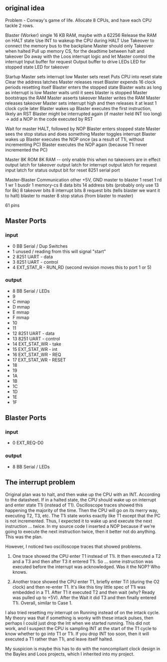 ## original idea

Problem - Conway's game of life. Allocate 8 CPUs, and have each CPU tackle 2 rows.

Blaster (Worker)
  single 16 KB RAM, maybe with a 62256
  Release the RAM on HALT state
  Use INT to wakeup the CPU during HALT
  Use Takeover to connect the memory bus to the backplane
    Master should only Takeover when halted
  Pull up memory CS, for the deadtime between halt and takeover
  Do away with the Loos interrupt logic and let Master control the interrupt
  Input buffer for request
  Output buffer to drive LEDs
  LED for stopped state
  LED for takeover

  Startup
    Master sets interrupt low
    Master sets reset
      Puts CPU into reset state
      Clear the address latches
    Master releases reset
      Blaster expends 16 clock periods resetting itself
      Blaster enters the stopped state
      Blaster waits as long as interrupt is low
    Master waits until it sees blaster is stopped
    Master bootstraps the RAM
      Master asserts takeover
      Master writes the RAM
      Master releases takeover
    Master sets interrupt high and then releases it at least 1 clock cycle later
      Blaster wakes up
      Blaster executes the first instruction, likely an RST
      Blaster might be interrupted again (if master held INT too long) -> add a NOP in the code executed by RST

  Wait for master
     HALT, followed by NOP
     Blaster enters stopped state
     Master sees the stop status and does something
     Master toggles interrupt
     Blaster wakes up
     Blaster executes the NOP once (as a result of T1i, without incrementing PC)
     Blaster executes the NOP again (because T1i never incremented the PC)

Master
  8K ROM
  8K RAM -- only enable this when no takeovers are in effect
  output latch for takeover
  output latch for interrupt
  output latch for request
  input latch for status
  output bit for reset
  8251 serial port

Master-Blaster Communication
  other
    +5V, GND
  master to blaster
    1 reset
    1 rd
    1 wr
    1 busdir
    1 memory-cs
    8 data bits
    14 address bits (probably only use 13 for 8k)
    8 takeover bits
    8 interrupt bits
    8 request bits (tells blaster we want it to halt)
  blaster to master
    8 stop status (from blaster to master)

  61 pins


## Master Ports

### input

* 0 BB Serial / Dup Switches
* 1 unused / reading from this will signal "start"
* 2 8251 UART - data
* 3 8251 UART - control
* 4 EXT_STAT_R - RUN_RD  (second revision moves this to port 1 or 5)

### output

* 8 BB Serial / LEDs
* 9
* C mmap
* D mmap
* E mmap 
* F mmap
* 10
* 11
* 12 8251 UART - data
* 13 8251 UART - control
* 14 EXT_STAT_WR - take
* 15 EXT_STAT_WR - int
* 16 EXT_STAT_WR - REQ
* 17 EXT_STAT_WR - RESET
* 18
* 19
* 1A
* 1B
* 1C
* 1D
* 1E
* 1F

## Blaster Ports

### input

* 0 EXT_REQ-D0

### output

* 8 BB Serial / LEDs

## The interrupt problem

Original plan was to halt, and then wake up the CPU with an INT. According to the
datasheet. If in a halted state, the CPU should wake up on interrupt and enter
state T1i (instead of T1). Oscilloscope traces showed this happening the majority
of the time. Then the CPU will go on its merry way, executing T2, T3, etc. The
T1i state works exactly like T1 except that the PC is not incremented. Thus, I
expected it to wake up and execute the next instruction ... twice. In my source
code I inserted a NOP because if we're going to execute the next instruction
twice, then it better not do anything. This was the plan.

However, I noticed two oscilloscope traces that showed problems.

1. One trace showed the CPU enter T1 instead of T1i. It then executed a T2 and
   a T3 and then after T3 it entered T1i. So ... some instruction was
   executed before the interrupt was acknowledged. Was it the NOP? Who knows.

2. Another trace showed the CPU enter T1, briefly enter Ti1 (during the O2
   clock) and then re-enter T1. It's like this tiny little spec of T1i was
   embedded in a T1. After T1 it executed T2 and then wait (why? Ready was
   pulled up to +5V). After the Wait it did T3 and then finally entered
   T1i. Overall, similar to Case 1.

I also tried resetting my interrupt on Running instead of on the intack
cycle. My theory was that if something is wonky with these intack pulses,
then perhaps I could just drop the Int when we started running. This did not
work, and I suspect the CPU is sampling INT at the start of the T1 cycle to
know whether to go into T1 or T1i. If you drop INT too soon, then it will
executed a T1 rather than T1i, and leave itself halted.

My suspicion is maybe this has to do with the noncompliant clock design
in the Bayles and Loos projects, which I inherited into my project. 

